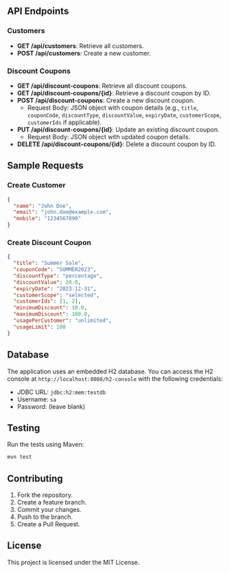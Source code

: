 ## API Endpoints

### Customers

- **GET /api/customers**: Retrieve all customers.
- **POST /api/customers**: Create a new customer.


### Discount Coupons

- **GET /api/discount-coupons**: Retrieve all discount coupons.
- **GET /api/discount-coupons/{id}**: Retrieve a discount coupon by ID.
- **POST /api/discount-coupons**: Create a new discount coupon.
  - Request Body: JSON object with coupon details (e.g., `title`, `couponCode`, `discountType`, `discountValue`, `expiryDate`, `customerScope`, `customerIds` if applicable).
- **PUT /api/discount-coupons/{id}**: Update an existing discount coupon.
  - Request Body: JSON object with updated coupon details.
- **DELETE /api/discount-coupons/{id}**: Delete a discount coupon by ID.

## Sample Requests

### Create Customer

```json
{
  "name": "John Doe",
  "email": "john.doe@example.com",
  "mobile": "1234567890"
}
```

### Create Discount Coupon

```json
{
  "title": "Summer Sale",
  "couponCode": "SUMMER2023",
  "discountType": "percentage",
  "discountValue": 20.0,
  "expiryDate": "2023-12-31",
  "customerScope": "selected",
  "customerIds": [1, 2],
  "minimumDiscount": 10.0,
  "maximumDiscount": 100.0,
  "usagePerCustomer": "unlimited",
  "usageLimit": 100
}
```

## Database

The application uses an embedded H2 database. You can access the H2 console at `http://localhost:8080/h2-console` with the following credentials:

- JDBC URL: `jdbc:h2:mem:testdb`
- Username: `sa`
- Password: (leave blank)

## Testing

Run the tests using Maven:

```bash
mvn test
```

## Contributing

1. Fork the repository.
2. Create a feature branch.
3. Commit your changes.
4. Push to the branch.
5. Create a Pull Request.

## License

This project is licensed under the MIT License.
